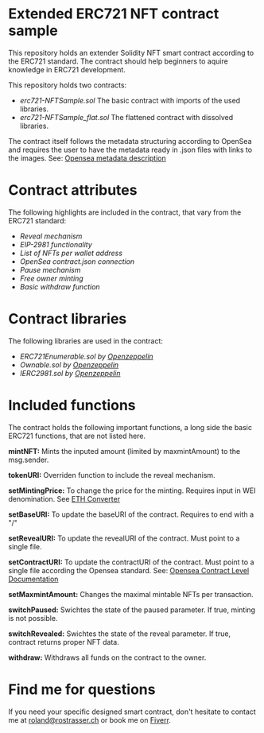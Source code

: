 # Extended ERC721 NFT contract sample

This repository holds an extender Solidity NFT smart contract according to the ERC721 standard.
The contract should help beginners to aquire knowledge in ERC721 development.

This repository holds two contracts:
- *erc721-NFTSample.sol* The basic contract with imports of the used libraries.
- *erc721-NFTSample_flat.sol* The flattened contract with dissolved libraries.

The contract itself follows the metadata structuring according to OpenSea and requires the user to have the metadata ready in .json files with links to the images.
See: [Opensea metadata description](https://docs.opensea.io/docs/metadata-standards)

# Contract attributes
The following highlights are included in the contract, that vary from the ERC721 standard:

- *Reveal mechanism*
- *EIP-2981 functionality*
- *List of NFTs per wallet address*
- *OpenSea contract.json connection*
- *Pause mechanism*
- *Free owner minting*
- *Basic withdraw function*

# Contract libraries
The following libraries are used in the contract:

- *ERC721Enumerable.sol by [Openzeppelin](https://github.com/OpenZeppelin/openzeppelin-contracts/tree/master/contracts/token/ERC721)*
- *Ownable.sol by [Openzeppelin](https://github.com/OpenZeppelin/openzeppelin-contracts/tree/master/contracts/access)*
- *IERC2981.sol by [Openzeppelin](https://github.com/OpenZeppelin/openzeppelin-contracts/tree/master/contracts/interfaces)*

# Included functions
The contract holds the following important functions, a long side the basic ERC721 functions, that are not listed here.

**mintNFT:**
Mints the inputed amount (limited by maxmintAmount) to the msg.sender.

**tokenURI:**
Overriden function to include the reveal mechanism.

**setMintingPrice:**
To change the price for the minting. Requires input in WEI denomination.
See [ETH Converter](https://eth-converter.com/)

**setBaseURI:**
To update the baseURI of the contract. Requires to end with a "/"

**setRevealURI:**
To update the revealURI of the contract. Must point to a single file.

**setContractURI:**
To update the contractURI of the contract. Must point to a single file according the Opensea standard.
See: [Opensea Contract Level Documentation](https://docs.opensea.io/docs/contract-level-metadata)

**setMaxmintAmount:**
Changes the maximal mintable NFTs per transaction.

**switchPaused:**
Swichtes the state of the paused parameter. If true, minting is not possible.

**switchRevealed:**
Swichtes the state of the reveal parameter. If true, contract returns proper NFT data.

**withdraw:**
Withdraws all funds on the contract to the owner.

# Find me for questions
If you need your specific designed smart contract, don't hesitate to contact me at [roland@rostrasser.ch](mailto:roland@rostrasser.ch) or book me on [Fiverr](https://www.fiverr.com/rolandstrasser).